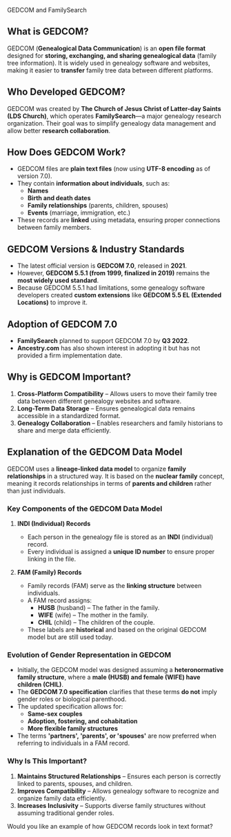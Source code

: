 GEDCOM and FamilySearch

## **What is GEDCOM?**
GEDCOM (**Genealogical Data Communication**) is an **open file format** designed for **storing, exchanging, and sharing genealogical data** (family tree information). It is widely used in genealogy software and websites, making it easier to **transfer** family tree data between different platforms.

## **Who Developed GEDCOM?**
GEDCOM was created by **The Church of Jesus Christ of Latter-day Saints (LDS Church)**, which operates **FamilySearch**—a major genealogy research organization. Their goal was to simplify genealogy data management and allow better **research collaboration**.

## **How Does GEDCOM Work?**
- GEDCOM files are **plain text files** (now using **UTF-8 encoding** as of version 7.0).
- They contain **information about individuals**, such as:
  - **Names**
  - **Birth and death dates**
  - **Family relationships** (parents, children, spouses)
  - **Events** (marriage, immigration, etc.)
- These records are **linked** using metadata, ensuring proper connections between family members.

## **GEDCOM Versions & Industry Standards**
- The latest official version is **GEDCOM 7.0**, released in **2021**.
- However, **GEDCOM 5.5.1 (from 1999, finalized in 2019)** remains the **most widely used standard**.
- Because GEDCOM 5.5.1 had limitations, some genealogy software developers created **custom extensions** like **GEDCOM 5.5 EL (Extended Locations)** to improve it.

## **Adoption of GEDCOM 7.0**
- **FamilySearch** planned to support GEDCOM 7.0 by **Q3 2022**.
- **Ancestry.com** has also shown interest in adopting it but has not provided a firm implementation date.

## **Why is GEDCOM Important?**
1. **Cross-Platform Compatibility** – Allows users to move their family tree data between different genealogy websites and software.
2. **Long-Term Data Storage** – Ensures genealogical data remains accessible in a standardized format.
3. **Genealogy Collaboration** – Enables researchers and family historians to share and merge data efficiently.

## **Explanation of the GEDCOM Data Model**  

GEDCOM uses a **lineage-linked data model** to organize **family relationships** in a structured way. It is based on the **nuclear family** concept, meaning it records relationships in terms of **parents and children** rather than just individuals.  

### **Key Components of the GEDCOM Data Model**  
1. **INDI (Individual) Records**  
   - Each person in the genealogy file is stored as an **INDI** (individual) record.  
   - Every individual is assigned a **unique ID number** to ensure proper linking in the file.  

2. **FAM (Family) Records**  
   - Family records (FAM) serve as the **linking structure** between individuals.  
   - A FAM record assigns:  
     - **HUSB** (husband) – The father in the family.  
     - **WIFE** (wife) – The mother in the family.  
     - **CHIL** (child) – The children of the couple.  
   - These labels are **historical** and based on the original GEDCOM model but are still used today.  

### **Evolution of Gender Representation in GEDCOM**  
- Initially, the GEDCOM model was designed assuming a **heteronormative family structure**, where a **male (HUSB) and female (WIFE) have children (CHIL)**.  
- The **GEDCOM 7.0 specification** clarifies that these terms **do not** imply gender roles or biological parenthood.  
- The updated specification allows for:  
  - **Same-sex couples**  
  - **Adoption, fostering, and cohabitation**  
  - **More flexible family structures**  
- The terms **'partners', 'parents', or 'spouses'** are now preferred when referring to individuals in a FAM record.  

### **Why Is This Important?**  
1. **Maintains Structured Relationships** – Ensures each person is correctly linked to parents, spouses, and children.  
2. **Improves Compatibility** – Allows genealogy software to recognize and organize family data efficiently.  
3. **Increases Inclusivity** – Supports diverse family structures without assuming traditional gender roles.  

Would you like an example of how GEDCOM records look in text format?
